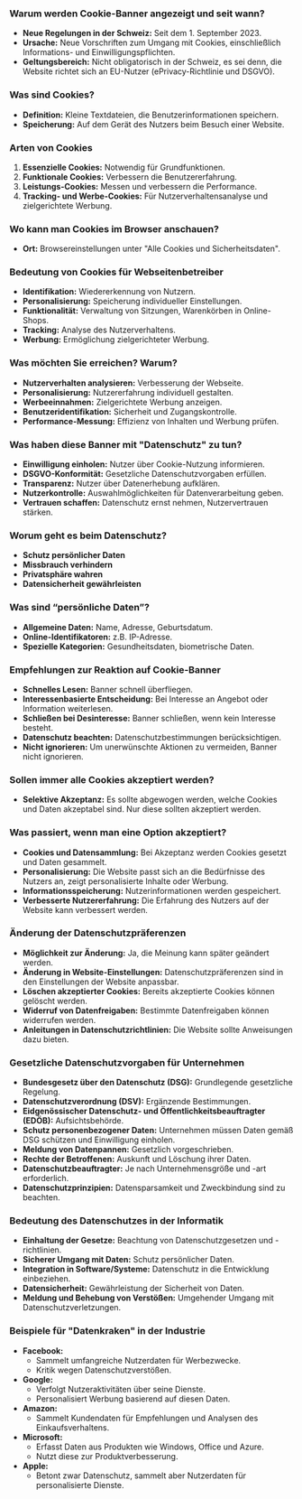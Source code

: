 ### Warum werden Cookie-Banner angezeigt und seit wann?

- **Neue Regelungen in der Schweiz:** Seit dem 1. September 2023.
- **Ursache:** Neue Vorschriften zum Umgang mit Cookies, einschließlich Informations- und Einwilligungspflichten.
- **Geltungsbereich:** Nicht obligatorisch in der Schweiz, es sei denn, die Website richtet sich an EU-Nutzer (ePrivacy-Richtlinie und DSGVO).

### Was sind Cookies?

- **Definition:** Kleine Textdateien, die Benutzerinformationen speichern.
- **Speicherung:** Auf dem Gerät des Nutzers beim Besuch einer Website.

### Arten von Cookies

1. **Essenzielle Cookies:** Notwendig für Grundfunktionen.
2. **Funktionale Cookies:** Verbessern die Benutzererfahrung.
3. **Leistungs-Cookies:** Messen und verbessern die Performance.
4. **Tracking- und Werbe-Cookies:** Für Nutzerverhaltensanalyse und zielgerichtete Werbung.

### Wo kann man Cookies im Browser anschauen?

- **Ort:** Browsereinstellungen unter "Alle Cookies und Sicherheitsdaten".

### Bedeutung von Cookies für Webseitenbetreiber

- **Identifikation:** Wiedererkennung von Nutzern.
- **Personalisierung:** Speicherung individueller Einstellungen.
- **Funktionalität:** Verwaltung von Sitzungen, Warenkörben in Online-Shops.
- **Tracking:** Analyse des Nutzerverhaltens.
- **Werbung:** Ermöglichung zielgerichteter Werbung.

### Was möchten Sie erreichen? Warum?
- **Nutzerverhalten analysieren:** Verbesserung der Webseite.
- **Personalisierung:** Nutzererfahrung individuell gestalten.
- **Werbeeinnahmen:** Zielgerichtete Werbung anzeigen.
- **Benutzeridentifikation:** Sicherheit und Zugangskontrolle.
- **Performance-Messung:** Effizienz von Inhalten und Werbung prüfen.

### Was haben diese Banner mit "Datenschutz" zu tun?
- **Einwilligung einholen:** Nutzer über Cookie-Nutzung informieren.
- **DSGVO-Konformität:** Gesetzliche Datenschutzvorgaben erfüllen.
- **Transparenz:** Nutzer über Datenerhebung aufklären.
- **Nutzerkontrolle:** Auswahlmöglichkeiten für Datenverarbeitung geben.
- **Vertrauen schaffen:** Datenschutz ernst nehmen, Nutzervertrauen stärken.

### Worum geht es beim Datenschutz?
- **Schutz persönlicher Daten**
- **Missbrauch verhindern**
- **Privatsphäre wahren**
- **Datensicherheit gewährleisten**


### Was sind “persönliche Daten”?

- **Allgemeine Daten:** Name, Adresse, Geburtsdatum.
- **Online-Identifikatoren:** z.B. IP-Adresse.
- **Spezielle Kategorien:** Gesundheitsdaten, biometrische Daten.

### Empfehlungen zur Reaktion auf Cookie-Banner

- **Schnelles Lesen:** Banner schnell überfliegen.
- **Interessenbasierte Entscheidung:** Bei Interesse an Angebot oder Information weiterlesen.
- **Schließen bei Desinteresse:** Banner schließen, wenn kein Interesse besteht.
- **Datenschutz beachten:** Datenschutzbestimmungen berücksichtigen.
- **Nicht ignorieren:** Um unerwünschte Aktionen zu vermeiden, Banner nicht ignorieren.

### Sollen immer alle Cookies akzeptiert werden?

- **Selektive Akzeptanz:** Es sollte abgewogen werden, welche Cookies und Daten akzeptabel sind. Nur diese sollten akzeptiert werden.

### Was passiert, wenn man eine Option akzeptiert?

- **Cookies und Datensammlung:** Bei Akzeptanz werden Cookies gesetzt und Daten gesammelt.
- **Personalisierung:** Die Website passt sich an die Bedürfnisse des Nutzers an, zeigt personalisierte Inhalte oder Werbung.
- **Informationsspeicherung:** Nutzerinformationen werden gespeichert.
- **Verbesserte Nutzererfahrung:** Die Erfahrung des Nutzers auf der Website kann verbessert werden.


### Änderung der Datenschutzpräferenzen

- **Möglichkeit zur Änderung:** Ja, die Meinung kann später geändert werden.
- **Änderung in Website-Einstellungen:** Datenschutzpräferenzen sind in den Einstellungen der Website anpassbar.
- **Löschen akzeptierter Cookies:** Bereits akzeptierte Cookies können gelöscht werden.
- **Widerruf von Datenfreigaben:** Bestimmte Datenfreigaben können widerrufen werden.
- **Anleitungen in Datenschutzrichtlinien:** Die Website sollte Anweisungen dazu bieten.

### Gesetzliche Datenschutzvorgaben für Unternehmen

- **Bundesgesetz über den Datenschutz (DSG):** Grundlegende gesetzliche Regelung.
- **Datenschutzverordnung (DSV):** Ergänzende Bestimmungen.
- **Eidgenössischer Datenschutz- und Öffentlichkeitsbeauftragter (EDÖB):** Aufsichtsbehörde.
- **Schutz personenbezogener Daten:** Unternehmen müssen Daten gemäß DSG schützen und Einwilligung einholen.
- **Meldung von Datenpannen:** Gesetzlich vorgeschrieben.
- **Rechte der Betroffenen:** Auskunft und Löschung ihrer Daten.
- **Datenschutzbeauftragter:** Je nach Unternehmensgröße und -art erforderlich.
- **Datenschutzprinzipien:** Datensparsamkeit und Zweckbindung sind zu beachten.


### Bedeutung des Datenschutzes in der Informatik

- **Einhaltung der Gesetze:** Beachtung von Datenschutzgesetzen und -richtlinien.
- **Sicherer Umgang mit Daten:** Schutz persönlicher Daten.
- **Integration in Software/Systeme:** Datenschutz in die Entwicklung einbeziehen.
- **Datensicherheit:** Gewährleistung der Sicherheit von Daten.
- **Meldung und Behebung von Verstößen:** Umgehender Umgang mit Datenschutzverletzungen.

### Beispiele für "Datenkraken" in der Industrie

- **Facebook:** 
  - Sammelt umfangreiche Nutzerdaten für Werbezwecke.
  - Kritik wegen Datenschutzverstößen.
- **Google:** 
  - Verfolgt Nutzeraktivitäten über seine Dienste.
  - Personalisiert Werbung basierend auf diesen Daten.
- **Amazon:** 
  - Sammelt Kundendaten für Empfehlungen und Analysen des Einkaufsverhaltens.
- **Microsoft:** 
  - Erfasst Daten aus Produkten wie Windows, Office und Azure.
  - Nutzt diese zur Produktverbesserung.
- **Apple:** 
  - Betont zwar Datenschutz, sammelt aber Nutzerdaten für personalisierte Dienste.

